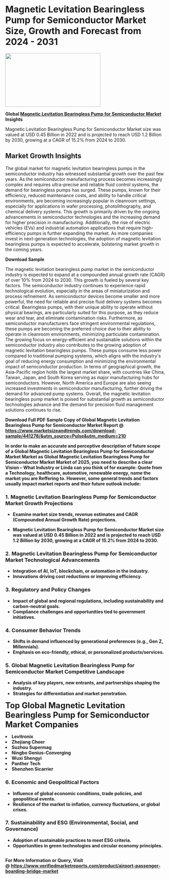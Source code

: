 <H1>Magnetic Levitation Bearingless Pump for Semiconductor Market Size, Growth and Forecast from 2024 - 2031</H1><img class="aligncenter size-medium wp-image-584254" src="https://thirdeyenews.in/wp-content/uploads/2024/09/Global-Market-Research-300x168.jpeg" alt="" width="300" height="168" /><p><strong>Global&nbsp;<a href="https://www.marketsizeandtrends.com/download-sample/441278/&amp;utm_source=Pulse&amp;utm_medium=210">Magnetic Levitation Bearingless Pump for Semiconductor Market</a> Insights</strong></p><p>Magnetic Levitation Bearingless Pump for Semiconductor Market size was valued at USD 0.45 Billion in 2022 and is projected to reach USD 1.2 Billion by 2030, growing at a CAGR of 15.2% from 2024 to 2030.</p><p><h2>Market Growth Insights</h2> <p>The global market for magnetic levitation bearingless pumps in the semiconductor industry has witnessed substantial growth over the past few years. As the semiconductor manufacturing process becomes increasingly complex and requires ultra-precise and reliable fluid control systems, the demand for bearingless pumps has surged. These pumps, known for their efficiency, reduced maintenance costs, and ability to handle critical environments, are becoming increasingly popular in cleanroom settings, especially for applications in wafer processing, photolithography, and chemical delivery systems. This growth is primarily driven by the ongoing advancements in semiconductor technologies and the increasing demand for higher precision in manufacturing. Additionally, the rise of electric vehicles (EVs) and industrial automation applications that require high-efficiency pumps is further expanding the market. As more companies invest in next-generation technologies, the adoption of magnetic levitation bearingless pumps is expected to accelerate, bolstering market growth in the coming years.</p> <p><strong>Download Sample</strong></p> <p>The magnetic levitation bearingless pump market in the semiconductor industry is expected to expand at a compounded annual growth rate (CAGR) of over 10% from 2024 to 2030. This growth is fueled by several key factors. The semiconductor industry continues to experience rapid technological evolution, especially in the areas of miniaturization and process refinement. As semiconductor devices become smaller and more powerful, the need for reliable and precise fluid delivery systems becomes critical. Bearingless pumps, with their unique ability to operate without physical bearings, are particularly suited for this purpose, as they reduce wear and tear, and eliminate contamination risks. Furthermore, as semiconductor manufacturers face stringent environmental regulations, these pumps are becoming the preferred choice due to their ability to operate in cleanroom environments, minimizing particulate contamination. The growing focus on energy-efficient and sustainable solutions within the semiconductor industry also contributes to the growing adoption of magnetic levitation bearingless pumps. These pumps consume less power compared to traditional pumping systems, which aligns with the industry's goal of reducing energy consumption and minimizing the environmental impact of semiconductor production. In terms of geographical growth, the Asia-Pacific region holds the largest market share, with countries like China, Taiwan, Japan, and South Korea serving as major manufacturing hubs for semiconductors. However, North America and Europe are also seeing increased investments in semiconductor manufacturing, further driving the demand for advanced pump systems. Overall, the magnetic levitation bearingless pump market is poised for substantial growth as semiconductor technologies advance and the demand for precision fluid management solutions continues to rise.</p> <p><strong></p><p><span class=""><strong>Download Full PDF Sample Copy of Global Magnetic Levitation Bearingless Pump for Semiconductor Market Report</strong> @ <a href="https://www.marketsizeandtrends.com/download-sample/441278/&amp;utm_source=Pulse&amp;utm_medium=210" target="_blank">https://www.marketsizeandtrends.com/download-sample/441278/&amp;utm_source=Pulse&amp;utm_medium=210</a></span></p><p>In order to make an accurate and perceptive description of future scope of a Global&nbsp;Magnetic Levitation Bearingless Pump for Semiconductor Market Market as Global&nbsp;Magnetic Levitation Bearingless Pump for Semiconductor Market Market of 2025, you need to describe a clear Vision &ndash; What Industry or Linda can you think of for example: Quote from a Technology, healthcare, automotive, renewable energy, name the market you are Reffering to. However, some general trends and factors usually impact market reports and their future outlook include:</p><h3>1.&nbsp;<strong>Magnetic Levitation Bearingless Pump for Semiconductor Market Growth Projections</strong></h3><ul><li>Examine market size trends, revenue estimates and CAGR (Compounded Annual Growth Rate) projections.</li><li><p>Magnetic Levitation Bearingless Pump for Semiconductor Market size was valued at USD 0.45 Billion in 2022 and is projected to reach USD 1.2 Billion by 2030, growing at a CAGR of 15.2% from 2024 to 2030.</p></li></ul><h3>2.&nbsp;<strong>Magnetic Levitation Bearingless Pump for Semiconductor Market Technological Advancements</strong></h3><ul><li>Integration of AI, IoT, blockchain, or automation in the industry.</li><li>Innovations driving cost reductions or improving efficiency.</li></ul><h3>3.&nbsp;<strong>Regulatory and Policy Changes</strong></h3><ul><li>Impact of global and regional regulations, including sustainability and carbon-neutral goals.</li><li>Compliance challenges and opportunities tied to government initiatives.</li></ul><h3>4.&nbsp;<strong>Consumer Behavior Trends</strong></h3><ul><li>Shifts in demand influenced by generational preferences (e.g., Gen Z, Millennials).</li><li>Emphasis on eco-friendly, ethical, or personalized products/services.</li></ul><h3>5.&nbsp;<strong>Global Magnetic Levitation Bearingless Pump for Semiconductor Market Competitive Landscape</strong></h3><ul><li>Analysis of key players, new entrants, and partnerships shaping the industry.</li><li>Strategies for differentiation and market penetration.</li></ul><p data-pm-slice="1 1 []"><span style="color: inherit; font-family: inherit; font-size: 25px;">Top Global Magnetic Levitation Bearingless Pump for Semiconductor Market Companies</span></p><div class="" data-test-id=""><p><li>Levitronix</li><li> Zhejiang Cheer</li><li> Suzhou Supermag</li><li> Ningbo Genius-Converging</li><li> Wuxi Shengyi</li><li> Panther Tech</li><li> Shenzhen Sicarrier</li></p></div><h3>6.&nbsp;<strong>Economic and Geopolitical Factors</strong></h3><ul><li>Influence of global economic conditions, trade policies, and geopolitical events.</li><li>Resilience of the market to inflation, currency fluctuations, or global crises.</li></ul><h3>7.&nbsp;<strong>Sustainability and ESG (Environmental, Social, and Governance)</strong></h3><ul><li>Adoption of sustainable practices to meet ESG criteria.</li><li>Opportunities in green technologies and circular economy principles.</li></ul><h2><strong style="font-size: 14px;">For More Information or Query, Visit @&nbsp;</strong><a style="background-color: #ffffff; font-size: 14px;" href="https://www.marketsizeandtrends.com/report/magnetic-levitation-bearingless-pump-for-semiconductor-market/" target="_blank">https://www.verifiedmarketreports.com/product/airport-passenger-boarding-bridge-market</a></h2>
